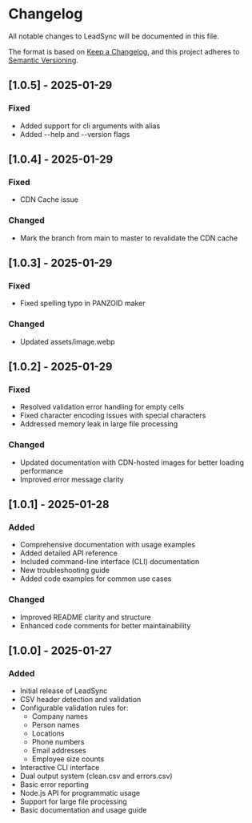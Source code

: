 # Changelog

All notable changes to LeadSync will be documented in this file.

The format is based on [Keep a Changelog](https://keepachangelog.com/en/1.0.0/),
and this project adheres to [Semantic Versioning](https://semver.org/spec/v2.0.0.html).

## [1.0.5] - 2025-01-29

### Fixed

- Added support for cli arguments with alias
- Added --help and --version flags

## [1.0.4] - 2025-01-29

### Fixed

- CDN Cache issue

### Changed

- Mark the branch from main to master to revalidate the CDN cache

## [1.0.3] - 2025-01-29

### Fixed

- Fixed spelling typo in PANZOID maker

### Changed

- Updated assets/image.webp

## [1.0.2] - 2025-01-29

### Fixed

- Resolved validation error handling for empty cells
- Fixed character encoding issues with special characters
- Addressed memory leak in large file processing

### Changed

- Updated documentation with CDN-hosted images for better loading performance
- Improved error message clarity

## [1.0.1] - 2025-01-28

### Added

- Comprehensive documentation with usage examples
- Added detailed API reference
- Included command-line interface (CLI) documentation
- New troubleshooting guide
- Added code examples for common use cases

### Changed

- Improved README clarity and structure
- Enhanced code comments for better maintainability

## [1.0.0] - 2025-01-27

### Added

- Initial release of LeadSync
- CSV header detection and validation
- Configurable validation rules for:
  - Company names
  - Person names
  - Locations
  - Phone numbers
  - Email addresses
  - Employee size counts
- Interactive CLI interface
- Dual output system (clean.csv and errors.csv)
- Basic error reporting
- Node.js API for programmatic usage
- Support for large file processing
- Basic documentation and usage guide

